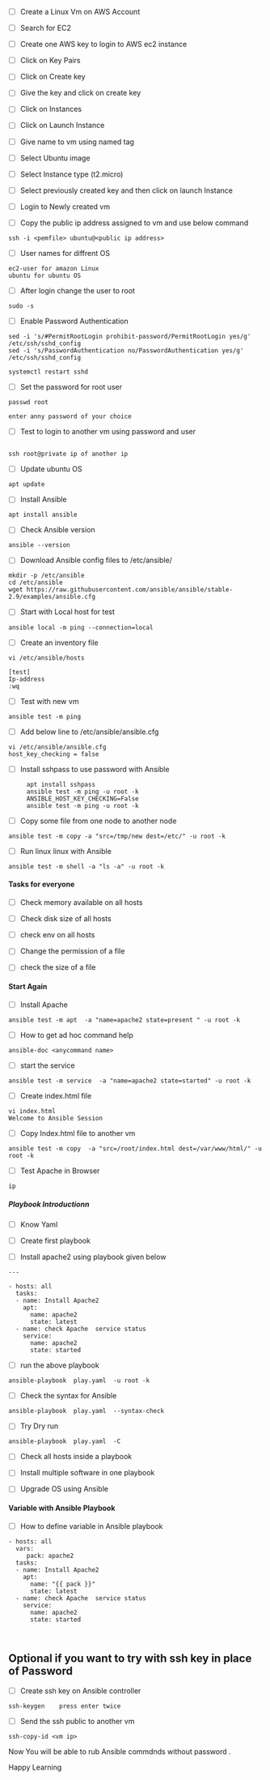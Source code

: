 
- [ ] Create a Linux Vm on AWS Account



- [ ] Search for EC2 



- [ ] Create one AWS key to login to AWS ec2 instance 
- [ ] Click on Key Pairs

- [ ] Click on Create key


- [ ] Give the key and click on create key




- [ ] Click on Instances 



- [ ] Click on Launch Instance 

- [ ] Give name to vm using named tag



 - [ ] Select Ubuntu image


- [ ] Select Instance type (t2.micro)


- [ ] Select previously created key and then click on launch Instance 

- [ ] Login to Newly created vm
- [ ] Copy the public ip address assigned to vm and use below command

```
ssh -i <pemfile> ubuntu@<public ip address>
```

 - [ ] User names for diffrent OS

```
ec2-user for amazon Linux
ubuntu for ubuntu OS
```
- [ ] After login change the user to root

```
sudo -s
```
- [ ] Enable Password Authentication 

```
sed -i 's/#PermitRootLogin prohibit-password/PermitRootLogin yes/g' /etc/ssh/sshd_config
sed -i 's/PasswordAuthentication no/PasswordAuthentication yes/g' /etc/ssh/sshd_config

systemctl restart sshd

```
- [ ] Set the password for root user

```
passwd root

enter anny password of your choice
```

- [ ] Test to login to another vm using password and user

```

ssh root@private ip of another ip
```

- [ ] Update ubuntu OS

```
apt update
```
- [ ] Install Ansible 

```
apt install ansible 
```
- [ ] Check Ansible version

```
ansible --version
```

- [ ] Download Ansible config files to /etc/ansible/ 

```
mkdir -p /etc/ansible
cd /etc/ansible 
wget https://raw.githubusercontent.com/ansible/ansible/stable-2.9/examples/ansible.cfg
```


-  [ ] Start with Local host for test

```
ansible local -m ping --connection=local
```
- [ ] Create an inventory file

```
vi /etc/ansible/hosts

[test] 
Ip-address 
:wq
```
- [ ] Test with new vm
```
ansible test -m ping 
```
- [ ] Add below line to /etc/ansible/ansible.cfg

```
vi /etc/ansible/ansible.cfg
host_key_checking = false
```
- [ ] Install sshpass to use password with Ansible  

```
     apt install sshpass
     ansible test -m ping -u root -k
     ANSIBLE_HOST_KEY_CHECKING=False
     ansible test -m ping -u root -k
 ```

- [ ] Copy some file from one node to another node

```
ansible test -m copy -a "src=/tmp/new dest=/etc/" -u root -k
```
- [ ] Run linux linux with Ansible 

```
ansible test -m shell -a "ls -a" -u root -k
```
#### Tasks for everyone 

- [ ] Check memory available on all hosts
- [ ] Check disk size of all hosts
- [ ] check env on all hosts
- [ ] Change the permission of a file 
- [ ] check the size of a file


#### Start Again

- [ ] Install Apache 

```
ansible test -m apt  -a "name=apache2 state=present " -u root -k
```
- [ ] How to get ad hoc command help

```
ansible-doc <anycommand name>
```

- [ ] start the service 
```
ansible test -m service  -a "name=apache2 state=started" -u root -k
```

- [ ] Create index.html file 

```
vi index.html
Welcome to Ansible Session
```
- [ ] Copy Index.html file to another vm

```
ansible test -m copy  -a "src=/root/index.html dest=/var/www/html/" -u root -k
```
-  [ ] Test Apache in Browser

```
ip
```



##### Playbook Introductionn

- [ ] Know Yaml
- [ ] Create first playbook

- [ ] Install apache2 using playbook given below
```
---

- hosts: all
  tasks:
  - name: Install Apache2
    apt:
      name: apache2
      state: latest
  - name: check Apache  service status
    service:
      name: apache2
      state: started
  ````
  - [ ] run the above playbook

```
ansible-playbook  play.yaml  -u root -k
```

  - [ ] Check the syntax for Ansible 

```
ansible-playbook  play.yaml  --syntax-check
```
- [ ] Try Dry run

```
ansible-playbook  play.yaml  -C
```
- [ ] Check all hosts inside a playbook
- [ ] Install multiple software in one playbook
- [ ] Upgrade OS using Ansible 



#### Variable with Ansible Playbook






- [ ] How to define variable in Ansible playbook

```
- hosts: all
  vars:
     pack: apache2
  tasks:
  - name: Install Apache2
    apt:
      name: "{{ pack }}"
      state: latest
  - name: check Apache  service status
    service:
      name: apache2
      state: started
      
     
   ```
   
   
   
   ## Optional if you want to try with ssh key in place of Password
   
   - [ ] Create ssh key on Ansible controller

```
ssh-keygen    press enter twice 
```

- [ ] Send the ssh public to another vm

```
ssh-copy-id <vm ip>
```

Now You will be able to rub Ansible commdnds without password .



Happy Learning 



